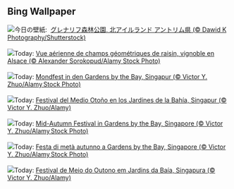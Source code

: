 ## Bing Wallpaper
![](https://www.bing.com/th?id=OHR.GlenariffPark_JA-JP5014364740_UHD.jpg&w=1000)今日の壁紙: &nbsp;[グレナリフ森林公園, 北アイルランド アントリム県 (© Dawid K Photography/Shutterstock)](https://www.bing.com/th?id=OHR.GlenariffPark_JA-JP5014364740_UHD.jpg)
<br><br/>
![](https://www.bing.com/th?id=OHR.NordicWalkingDay_FR-FR1412128674_UHD.jpg&w=1000)Today: [Vue aérienne de champs géométriques de raisin, vignoble en Alsace (© Alexander Sorokopud/Alamy Stock Photo)](https://www.bing.com/th?id=OHR.NordicWalkingDay_FR-FR1412128674_UHD.jpg)
<br><br/>
![](https://www.bing.com/th?id=OHR.MidAutumnSingapore_DE-DE3783759874_UHD.jpg&w=1000)Today: [Mondfest in den Gardens by the Bay, Singapur (© Victor Y. Zhuo/Alamy Stock Photo)](https://www.bing.com/th?id=OHR.MidAutumnSingapore_DE-DE3783759874_UHD.jpg)
<br><br/>
![](https://www.bing.com/th?id=OHR.MidAutumnSingapore_ES-ES8766898553_UHD.jpg&w=1000)Today: [Festival del Medio Otoño en los Jardines de la Bahía, Singapur (© Victor Y. Zhuo/Alamy)](https://www.bing.com/th?id=OHR.MidAutumnSingapore_ES-ES8766898553_UHD.jpg)
<br><br/>
![](https://www.bing.com/th?id=OHR.MidAutumnSingapore_EN-GB4580876082_UHD.jpg&w=1000)Today: [Mid-Autumn Festival in Gardens by the Bay, Singapore (© Victor Y. Zhuo/Alamy Stock Photo)](https://www.bing.com/th?id=OHR.MidAutumnSingapore_EN-GB4580876082_UHD.jpg)
<br><br/>
![](https://www.bing.com/th?id=OHR.MidAutumnSingapore_IT-IT4809811002_UHD.jpg&w=1000)Today: [Festa di metà autunno a Gardens by the Bay, Singapore (© Victor Y. Zhuo/Alamy Stock Photo)](https://www.bing.com/th?id=OHR.MidAutumnSingapore_IT-IT4809811002_UHD.jpg)
<br><br/>
![](https://www.bing.com/th?id=OHR.MidAutumnSingapore_PT-BR5635809883_UHD.jpg&w=1000)Today: [Festival de Meio do Outono em Jardins da Baía, Singapura (© Victor Y. Zhuo/Alamy)](https://www.bing.com/th?id=OHR.MidAutumnSingapore_PT-BR5635809883_UHD.jpg)
<br><br/>
